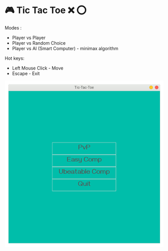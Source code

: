# :video_game: Tic Tac Toe ❌ ⭕

Modes :

* Player vs Player
* Player vs Random Choice
* Player vs AI (Smart Computer) - minimax algorithm

Hot keys:

* Left Mouse Click - Move
* Escape - Exit

![tic-tac-toe-preview](./preview/tic_tac_toe.gif "Preview")
